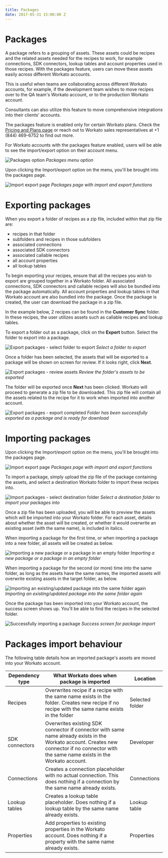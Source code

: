 ```yaml
---
title: Packages
date: 2017-05-31 15:00:00 Z
---
```


# Packages
A package refers to a grouping of assets. These assets could be recipes and the related assets needed for the recipes to work, for example connections, SDK connectors, lookup tables and account properties used in those recipes. With the packages feature, users can move these assets easily across different Workato accounts.

This is useful when teams are collaborating across different Workato accounts, for example, if the development team wishes to move recipes over to the QA team's Workato account, or to the production Workato account.

Consultants can also utilize this feature to move comprehensive integrations into their clients' accounts.

The packages feature is enabled only for certain Workato plans. Check the [Pricing and Plans page](https://www.workato.com/pricing?audience=general) or reach out to Workato sales representatives at +1 (844) 469-6752 to find out more.

For Workato accounts with the packages feature enabled, users will be able to see the import/export option on their account menu.

![Packages option](/assets/images/features/packages/packages-option.png)
*Packages menu option*

Upon clicking the Import/export option on the menu, you'll be brought into the packages page.

![Import export page](/assets/images/features/packages/import-export-buttons.png)
*Packages page with import and export functions*

# Exporting packages
When you export a folder of recipes as a zip file, included within that zip file are:
- recipes in that folder
- subfolders and recipes in those subfolders
- associated connections
- associated SDK connectors
- associated callable recipes
- all account properties
- all lookup tables

To begin exporting your recipes, ensure that all the recipes you wish to export are grouped together in a Workato folder. All associated connections, SDK connectors and callable recipes will also be bundled into the package automatically. All account properties and lookup tables in that Workato account are also bundled into the package. Once the package is created, the user can download the package in a zip file.

In the example below, 2 recipes can be found in the **Customer Sync** folder. In these recipes, the user utilizes assets such as callable recipes and lookup tables.

To export a folder out as a package, click on the **Export** button. Select the folder to export into a package.

![Export packages - select folder to export](/assets/images/features/packages/export-packages-select-folder.gif)
*Select a folder to export*

Once a folder has been selected, the assets that will be exported to a package will be shown on screen for review. If it looks right, click **Next**.

![Export packages - review assets](/assets/images/features/packages/export-packages-review.png)
*Review the folder's assets to be exported*

The folder will be exported once **Next** has been clicked. Workato will proceed to generate a zip file to be downloaded. This zip file will contain all the assets related to the recipe for it to work when imported into another account.

![Export packages - export completed](/assets/images/features/packages/export-packages-complete.png)
*Folder has been successfully exported as a package and is ready for download*

# Importing packages
Upon clicking the Import/export option on the menu, you'll be brought into the packages page.

![Import export page](/assets/images/features/packages/import-export-buttons.png)
*Packages page with import and export functions*

To import a package, simply upload the zip file of the package containing the assets, and select a destination Workato folder to import these recipes into.

![Import packages - select destination folder](/assets/images/features/packages/import-packages-select-folder.gif)
*Select a destination folder to import your packages into*

Once a zip file has been uploaded, you will be able to preview the assets which will be imported into your Workato folder. For each asset, details about whether the asset will be created, or whether it would overwrite an existing asset (with the same name), is included in italics.

When importing a package for the first time, or when importing a package into a new folder, all assets will be created as below.

![Importing a new package or a package in an empty folder](/assets/images/features/packages/import-packages-create.png)
*Importing a new package or a package in an empty folder*

When importing a package for the second (or more) time into the same folder, as long as the assets have the same names, the imported assets will overwrite existing assets in the target folder, as below.

![Importing an existing/updated package into the same folder again](/assets/images/features/packages/import-packages-update.png)
*Importing an existing/updated package into the same folder again*

Once the package has been imported into your Workato account, the success screen shows up. You'll be able to find the recipes in the selected folder.

![Successfully importing a package](/assets/images/features/packages/import-packages-successful.png)
*Success screen for package import*

# Packages import behaviour
The following table details how an imported package's assets are moved into your Workato account.

| Dependency type | What Workato does when package is imported                                                                                                                                                   | Location        |
|-----------------|----------------------------------------------------------------------------------------------------------------------------------------------------------------------------------------------|-----------------|
| Recipes         | Overwrites recipe if a recipe with the same name exists in the folder. Creates new recipe if no recipe with the same name exists in the folder                                               | Selected folder |
| SDK connectors  | Overwrites existing SDK connector if connector with same name already exists in the Workato account. Creates new connector if no connector with the same name exists in the Workato account. | Developer       |
| Connections     | Creates a connection placeholder with no actual connection. This does nothing if a connection by the same name already exists.                                                               | Connections     |
| Lookup tables   | Creates a lookup table placeholder. Does nothing if a lookup table by the same name already exists.                                                                                          | Lookup table    |
| Properties      | Add properties to existing properties in the Workato account. Does nothing if a property with the same name already exists.                                                                  | Properties      |

